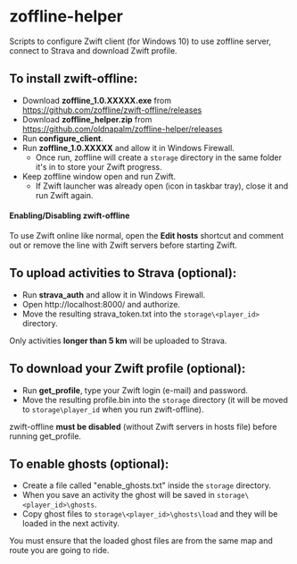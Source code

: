 # zoffline-helper

Scripts to configure Zwift client (for Windows 10) to use zoffline server, connect to Strava and download Zwift profile.

## To install zwift-offline:

* Download **zoffline_1.0.XXXXX.exe** from https://github.com/zoffline/zwift-offline/releases
* Download **zoffline_helper.zip** from https://github.com/oldnapalm/zoffline-helper/releases
* Run **configure_client**.
* Run **zoffline_1.0.XXXXX** and allow it in Windows Firewall.
  * Once run, zoffline will create a ``storage`` directory in the same folder it's in to store your Zwift progress.
* Keep zoffline window open and run Zwift.
  * If Zwift launcher was already open (icon in taskbar tray), close it and run Zwift again.

#### Enabling/Disabling zwift-offline

To use Zwift online like normal, open the **Edit hosts** shortcut and comment out or remove the line with Zwift servers before starting Zwift.

## To upload activities to Strava (optional):

* Run **strava_auth** and allow it in Windows Firewall.
* Open http://localhost:8000/ and authorize.
* Move the resulting strava_token.txt into the ``storage\<player_id>`` directory.

Only activities **longer than 5 km** will be uploaded to Strava.

## To download your Zwift profile (optional):

* Run **get_profile**, type your Zwift login (e-mail) and password.
* Move the resulting profile.bin into the ``storage`` directory (it will be moved to ``storage\player_id`` when you run zwift-offline).

zwift-offline **must be disabled** (without Zwift servers in hosts file) before running get_profile.

## To enable ghosts (optional):

* Create a file called "enable_ghosts.txt" inside the ``storage`` directory.
* When you save an activity the ghost will be saved in ``storage\<player_id>\ghosts``.
* Copy ghost files to ``storage\<player_id>\ghosts\load`` and they will be loaded in the next activity.

You must ensure that the loaded ghost files are from the same map and route you are going to ride.
